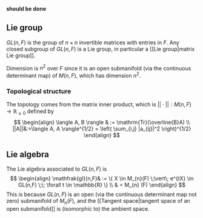 **should be done**
## Lie group
$GL(n,F)$ is the group of $n \times n$ invertible matrices with entries in $F$. Any closed subgroup of $GL(n,F)$ is a Lie group, in particular a [[Lie group|matrix Lie group]].

Dimension is $n^2$ over $F$ since it is an open submanifold (via the continuous determinant map) of $M(n,F)$, which has dimension $n^2$.

### Topological structure
The topology comes from the matrix inner product, which is $||\cdot||: M(n, F) \to \mathbb{R}_{\geq 0}$ defined by 
$$
\begin{align}
\langle A, B \rangle & := \mathrm{Tr}(\overline{B}A) \\
||A||&:=\langle A, A \rangle^{1/2} = \left( \sum_{i,j} |a_{ij}|^2 \right)^{1/2}
\end{align}
$$



## Lie algebra
The Lie algebra associated to $GL(n,F)$ is $$
\begin{align}
\mathfrak{gl}(n,F)& := \{ X \in M_{n}(F) \;\vert\; e^{tX} \in GL(n,F) \;\; \forall t \in \mathbb{R} \} \\
& = M_{n} (F)
\end{align}
$$
This is because $GL(n,F)$ is an open (via the continuous determinant map not zero) submanifold of $M_{n}(F)$, and the [[Tangent space|tangent space of an open submanifold]] is (isomorphic to) the ambient space.